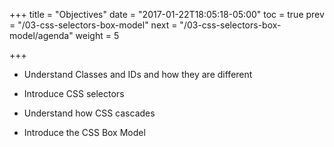 +++
title = "Objectives"
date = "2017-01-22T18:05:18-05:00"
toc = true
prev = "/03-css-selectors-box-model"
next = "/03-css-selectors-box-model/agenda"
weight = 5

+++

- Understand Classes and IDs and how they are different

- Introduce CSS selectors

- Understand how CSS cascades

- Introduce the CSS Box Model
